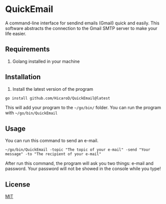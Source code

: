 # QuickEmail
A command-line interface for sendind emails (Gmail) quick and easily. This software abstracts the connection to the Gmail SMTP server to make your life easier.

## Requirements

1. Golang installed in your machine

## Installation

1. Install the latest version of the program

```bash
go install github.com/HicaroD/QuickEmail@latest
```

This will add your program to the `~/go/bin/` folder. You can run the program with `~/go/bin/QuickEmail`

## Usage

You can run this command to send an e-mail.
```
~/go/bin/QuickEmail -topic "The topic of your e-mail" -send "Your message" -to "The recipient of your e-mail"
```

After run this command, the program will ask you two things: e-mail and password. Your password will not be showed in the console while you type!

## License
[MIT](./LICENSE)
